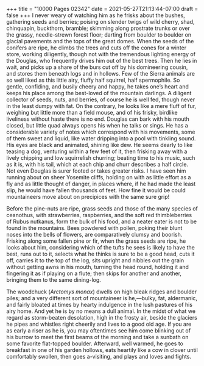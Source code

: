 +++
title = "10000 Pages 02342"
date = 2021-05-27T21:13:44-07:00
draft = false
+++
I never weary of watching him as he frisks about the bushes, gathering seeds and berries; poising on slender twigs of wild cherry, shad, chinquapin, buckthorn, bramble; skimming along prostrate trunks or over the grassy, needle-strewn forest floor; darting from boulder to boulder on glacial pavements and the tops of the great domes. When the seeds of the conifers are ripe, he climbs the trees and cuts off the cones for a winter store, working diligently, though not with the tremendous lighting energy of the Douglas, who frequently drives him out of the best trees. Then he lies in wait, and picks up a share of the burs cut off by his domineering cousin, and stores them beneath logs and in hollows. Few of the Sierra animals are so well liked as this little airy, fluffy half squirrel, half spermophile. So gentle, confiding, and busily cheery and happy, he takes one’s heart and keeps his place among the best-loved of the mountain darlings. A diligent collector of seeds, nuts, and berries, of course he is well fed, though never in the least dumpy with fat. On the contrary, he looks like a mere fluff of fur, weighing but little more than a field mouse, and of his frisky, birdlike liveliness without haste there is no end. Douglas can bark with his mouth closed, but little quad always opens his when he talks or sings. He has a considerable variety of notes which correspond with his movements, some of them sweet and liquid, like water dripping into a pool with tinkling sound. His eyes are black and animated, shining like dew. He seems dearly to like teasing a dog, venturing within a few feet of it, then frisking away with a lively chipping and low squirrelish churring; beating time to his music, such as it is, with his tail, which at each chip and churr describes a half circle. Not even Douglas is surer footed or takes greater risks. I have seen him running about on sheer Yosemite cliffs, holding on with as little effort as a fly and as little thought of danger, in places where, if he had made the least slip, he would have fallen thousands of feet. How fine it would be could mountaineers move about on precipices with the same sure grip!

Before the pine-nuts are ripe, grass seeds and those of the many species of ceanothus, with strawberries, raspberries, and the soft red thimbleberries of Rubus nutkanus, form the bulk of his food, and a neater eater is not to be found in the mountains. Bees powdered with pollen, poking their blunt noses into the bells of flowers, are comparatively clumsy and boorish. Frisking along some fallen pine or fir, when the grass seeds are ripe, he looks about him, considering which of the tufts he sees is likely to have the best, runs out to it, selects what he thinks is sure to be a good head, cuts it off, carries it to the top of the log, sits upright and nibbles out the grain without getting awns in his mouth, turning the head round, holding it and fingering it as if playing on a flute; then skips for another and another, bringing them to the same dining-log.

The woodchuck (_Arctomys monax_) dwells on high bleak ridges and boulder piles; and a very different sort of mountaineer is he,—bulky, fat, aldermanic, and fairly bloated at times by hearty indulgence in the lush pastures of his airy home. And yet he is by no means a dull animal. In the midst of what we regard as storm-beaten desolation, high in the frosty air, beside the glaciers he pipes and whistles right cheerily and lives to a good old age. If you are as early a riser as he is, you may oftentimes see him come blinking out of his burrow to meet the first beams of the morning and take a sunbath on some favorite flat-topped boulder. Afterward, well warmed, he goes to breakfast in one of his garden hollows, eats heartily like a cow in clover until comfortably swollen, then goes a-visiting, and plays and loves and fights.
